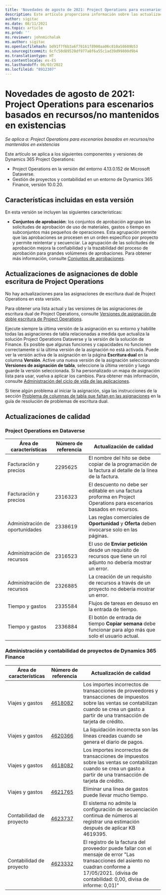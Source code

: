 ```yaml
---
title: 'Novedades de agosto de 2021: Project Operations para escenarios basados en recursos/no mantenidos en existencias'
description: Este artículo proporciona información sobre las actualizaciones de calidad disponibles en la versión de agosto de 2021 de la implementación de Project Operations para escenarios basados en recursos/no mantenidos en existencias.
author: sigitac
ms.date: 08/11/2021
ms.topic: article
ms.prod: ''
ms.reviewer: johnmichalak
ms.author: sigitac
ms.openlocfilehash: bd91f7f6b3a6f78161f8900aa06c810a58609b53
ms.sourcegitcommit: 6cfc50d89528df977a8f6a55c1ad39d99800d9b4
ms.translationtype: HT
ms.contentlocale: es-ES
ms.lasthandoff: 06/03/2022
ms.locfileid: "8912307"
---
```

# <a name="whats-new-august-2021---project-operations-for-resourcenon-stocked-based-scenarios"></a>Novedades de agosto de 2021: Project Operations para escenarios basados en recursos/no mantenidos en existencias

*Se aplica a: Project Operations para escenarios basados en recursos/no mantenidos en existencias*

Este artículo se aplica a los siguientes componentes y versiones de Dynamics 365 Project Operations:

   - Project Operations en la versión del entorno 4.13.0.152 de Microsoft Dataverse.
   - Gestión de proyectos y contabilidad en un entorno de Dynamics 365 Finance, versión 10.0.20.

## <a name="features-included-in-this-release"></a>Características incluidas en esta versión

En esta versión se incluyen las siguientes características:

- **Conjuntos de aprobación**: los conjuntos de aprobación agrupan las solicitudes de aprobación de uso de materiales, gastos o tiempo en subconjuntos más pequeños de operaciones. Esta agrupación permite que las aprobaciones se procesen en un orden específico por proyecto y permite reintentar y secuenciar. La agrupación de las solicitudes de aprobación mejora la confiabilidad y la trazabilidad del proceso de aprobación para grandes volúmenes de aprobaciones. Para obtener más información, consulte [Conjuntos de aprobaciones](../approvals/approval-sets.md).

## <a name="project-operations-dual-write-maps-updates"></a>Actualizaciones de asignaciones de doble escritura de Project Operations

No hay actualizaciones para las asignaciones de escritura dual de Project Operations en esta versión.

Para obtener una lista actual y las versiones de las asignaciones de escritura dual de Project Operations, consulte [Versiones de asignación de doble escritura de Project Operations](../environment/resource-dual-write-maps.md).

Ejecute siempre la última versión de la asignación en su entorno y habilite todas las asignaciones de tabla relacionadas a medida que actualiza la solución Project Operations Dataverse y la versión de la solución de Finance. Es posible que algunas funciones y capacidades no funcionen correctamente si la última versión de la asignación no está activada. Puede ver la versión activa de la asignación en la página **Escritura dual** en la columna **Versión**. Active una nueva versión de la asignación seleccionando **Versiones de asignación de tabla**, seleccione la última versión y luego guarde la versión seleccionada. Si ha personalizado un mapa de asignación lista para usar, vuelva a aplicar los cambios. Para obtener más información, consulte [Administración del ciclo de vida de las aplicaciones](/dynamics365/fin-ops-core/dev-itpro/data-entities/dual-write/app-lifecycle-management).

Si tiene algún problema al iniciar la asignación, siga las instrucciones de la sección [Problema de columnas de tabla que faltan en las asignaciones](/dynamics365/fin-ops-core/dev-itpro/data-entities/dual-write/dual-write-troubleshooting-finops-upgrades#missing-table-columns-issue-on-maps) en la guía de resolución de problemas de escritura dual.

## <a name="quality-updates"></a>Actualizaciones de calidad

### <a name="project-operations-on-dataverse"></a>Project Operations en Dataverse

| **Área de características** | **Número de referencia** | **Actualización de calidad** |
| --- | --- | --- |
| Facturación y precios | 2295625 | El nombre del hito se debe copiar de la programación de la factura al detalle de la línea de la factura. |
| Facturación y precios | 2316323 | El descuento no debe ser editable en una factura proforma en Project Operations para escenarios basados en recursos. |
| Administración de oportunidades | 2338619 | Las reglas comerciales de **Oportunidad** y **Oferta** deben invocarse solo en las páginas. |
| Administración de recursos | 2316523 | El uso de **Enviar petición** desde un requisito de recursos que tiene un rol adjunto no debería mostrar un error. |
| Administración de recursos | 2326885 | La creación de un requisito de recursos a través de un proyecto no debería mostrar un error. |
| Tiempo y gastos | 2335584 | Flujos de tareas en desuso en la entrada de tiempo. |
| Tiempo y gastos | 2336884 | El botón de entrada de tiempo **Copiar semana** debe funcionar para algo más que solo el usuario actual. |


### <a name="project-management-and-accounting-on-dynamics-365-finance"></a>Administración y contabilidad de proyectos de Dynamics 365 Finance

| Área de características | Número de referencia | Actualización de calidad |
| --- | --- | --- |
| Viajes y gastos | [4618082](https://fix.lcs.dynamics.com/Issue/Details?kb=4618082&amp;bugId=583101&amp;dbType=3&amp;qc=9c85ac8ca1e5e9cd07fac9e9aa2cb0914724e28b86ad3339dacf7741f554c605) | Los importes incorrectos de transacciones de proveedores y transacciones de impuestos sobre las ventas se contabilizan cuando se crea un gasto a partir de una transacción de tarjeta de crédito. |
| Viajes y gastos | [4620366](https://fix.lcs.dynamics.com/Issue/Details?kb=4620366&amp;bugId=579485&amp;dbType=3&amp;qc=e864789bd95505ea624c537d585bf113c2de60b97c88439d44693dbd85aa8e92) | La liquidación incorrecta son las líneas creadas cuando se genera el diario de pagos. |
| Viajes y gastos | [4618082](https://fix.lcs.dynamics.com/Issue/Details?kb=4618082&amp;bugId=583101&amp;dbType=3&amp;qc=9c85ac8ca1e5e9cd07fac9e9aa2cb0914724e28b86ad3339dacf7741f554c605) | Los importes incorrectos de transacciones de impuestos sobre las ventas se contabilizan cuando se crea un gasto a partir de una transacción de tarjeta de crédito. |
| Viajes y gastos | [4621765](https://fix.lcs.dynamics.com/Issue/Details?kb=4621765&amp;bugId=587306&amp;dbType=3&amp;qc=6fbfad0123d4e95eaf8d5a5a2f6c354577c991b7905c852ab02d1f94e728a876) | Eliminar una línea de gastos puede llevar mucho tiempo. |
| Contabilidad de proyecto | [4623737](https://fix.lcs.dynamics.com/Issue/Details?kb=4623737&amp;bugId=598109&amp;dbType=3&amp;qc=4101fc5865201e21815299f2ff11ae46d5d5370510868df86c25ee09a8ca1a0c) | El sistema no admite la configuración de secuenciación continua de números al registrar una estimación después de aplicar KB 4619395. |
| Contabilidad de proyecto | [4623332](https://fix.lcs.dynamics.com/Issue/Details?kb=4623332&amp;bugId=586034&amp;dbType=3&amp;qc=2f64bb1977c4a9c9dd2ce9de7e72230b86eca14b6295c5bbfb614ea97ad81caf) | El registro de la factura del proveedor puede fallar con el mensaje de error "Las transacciones del asiento no cuadran conforme a 17/05/2021. (divisa de contabilidad: 0,00, divisa de informe: 0,01)" |
